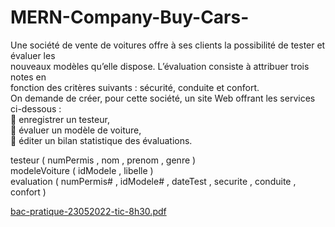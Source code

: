 # MERN-Company-Buy-Cars-

Une société de vente de voitures offre à ses clients la possibilité de tester et évaluer les<br>
nouveaux modèles qu’elle dispose. L’évaluation consiste à attribuer trois notes en<br>
fonction des critères suivants : sécurité, conduite et confort.<br>
On demande de créer, pour cette société, un site Web offrant les services ci-dessous :<br>
 enregistrer un testeur,<br>
 évaluer un modèle de voiture,<br>
 éditer un bilan statistique des évaluations.<br>


testeur ( numPermis , nom , prenom , genre )<br>
modeleVoiture ( idModele , libelle )<br>
evaluation ( numPermis# , idModele# , dateTest , securite , conduite , confort )<br>

[bac-pratique-23052022-tic-8h30.pdf](https://github.com/user-attachments/files/21862835/bac-pratique-23052022-tic-8h30.pdf)
